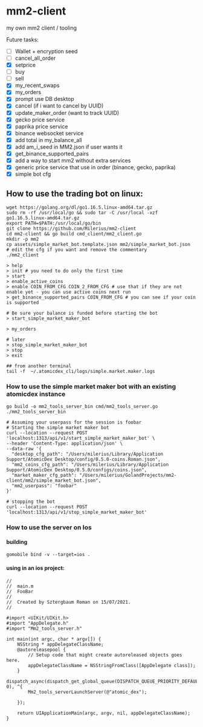 # mm2-client
my own mm2 client / tooling

Future tasks:

- [ ] Wallet + encryption seed
- [ ] cancel_all_order
- [x] setprice
- [ ] buy
- [ ] sell  
- [x] my_recent_swaps
- [x] my_orders
- [x] prompt use DB desktop
- [x] cancel (if i want to cancel by UUID)
- [x] update_maker_order (want to track UUID)
- [x] gecko price service
- [x] paprika price service
- [x] binance websocket service
- [x] add total in my_balance_all
- [x] add am_i_seed in MM2.json if user wants it  
- [x] get_binance_supported_pairs
- [x] add a way to start mm2 without extra services
- [x] generic price service that use in order (binance, gecko, paprika)
- [x] simple bot cfg

## How to use the trading bot on linux:

```
wget https://golang.org/dl/go1.16.5.linux-amd64.tar.gz
sudo rm -rf /usr/local/go && sudo tar -C /usr/local -xzf go1.16.5.linux-amd64.tar.gz
export PATH=$PATH:/usr/local/go/bin
git clone https://github.com/Milerius/mm2-client
cd mm2-client && go build cmd_client/mm2_client.go
mkdir -p mm2
cp assets/simple_market_bot.template.json mm2/simple_market_bot.json
# edit the cfg if you want and remove the commentary
./mm2_client

> help
> init # you need to do only the first time
> start
> enable_active_coins
> enable COIN_FROM_CFG COIN_2_FROM_CFG # use that if they are not enable yet - you can use active coins next run
> get_binance_supported_pairs COIN_FROM_CFG # you can see if your coin is supported

# Be sure your balance is funded before starting the bot
> start_simple_market_maker_bot

> my_orders

# later
> stop_simple_market_maker_bot
> stop
> exit

## from another terminal
tail -f  ~/.atomicdex_cli/logs/simple.market.maker.logs
```

### How to use the simple market maker bot with an existing atomicdex instance

```
go build -o mm2_tools_server_bin cmd/mm2_tools_server.go
./mm2_tools_server_bin

# Assuming your userpass for the session is foobar
# Starting the simple market maker bot
curl --location --request POST 'localhost:1313/api/v1/start_simple_market_maker_bot' \
--header 'Content-Type: application/json' \
--data-raw '{
  "desktop_cfg_path": "/Users/milerius/Library/Application Support/AtomicDex Desktop/config/0.5.0-coins.Roman.json",
  "mm2_coins_cfg_path": "/Users/milerius/Library/Application Support/AtomicDex Desktop/0.5.0/configs/coins.json",
  "market_maker_cfg_path": "/Users/milerius/GolandProjects/mm2-client/mm2/simple_market_bot.json",
  "mm2_userpass": "foobar"
}'

# stopping the bot
curl --location --request POST 'localhost:1313/api/v1/stop_simple_market_maker_bot'
```

### How to use the server on Ios

#### building

```
gomobile bind -v --target=ios .
```

#### using in an ios project:
```obj-c
//
//  main.m
//  FooBar
//
//  Created by Sztergbaum Roman on 15/07/2021.
//

#import <UIKit/UIKit.h>
#import "AppDelegate.h"
#import "Mm2_tools_server.h"

int main(int argc, char * argv[]) {
    NSString * appDelegateClassName;
    @autoreleasepool {
        // Setup code that might create autoreleased objects goes here.
        appDelegateClassName = NSStringFromClass([AppDelegate class]);
    }
    dispatch_async(dispatch_get_global_queue(DISPATCH_QUEUE_PRIORITY_DEFAULT, 0), ^{
        Mm2_tools_serverLaunchServer(@"atomic_dex");

    });

    return UIApplicationMain(argc, argv, nil, appDelegateClassName);
}
```
